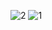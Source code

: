 ![2](https://github.com/user-attachments/assets/0ed48cdf-8875-4d8e-801b-8f89f110e75c)
![1](https://github.com/user-attachments/assets/24774540-3f83-426e-8acb-3f08d8a365c1)
